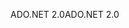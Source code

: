 <span data-ttu-id="ba689-101">ADO.NET 2.0</span><span class="sxs-lookup"><span data-stu-id="ba689-101">ADO.NET 2.0</span></span>